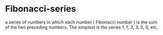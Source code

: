 # Fibonacci-series
a series of numbers in which each number ( Fibonacci number ) is the sum of the two preceding numbers. The simplest is the series 1, 1, 2, 3, 5, 8, etc.
